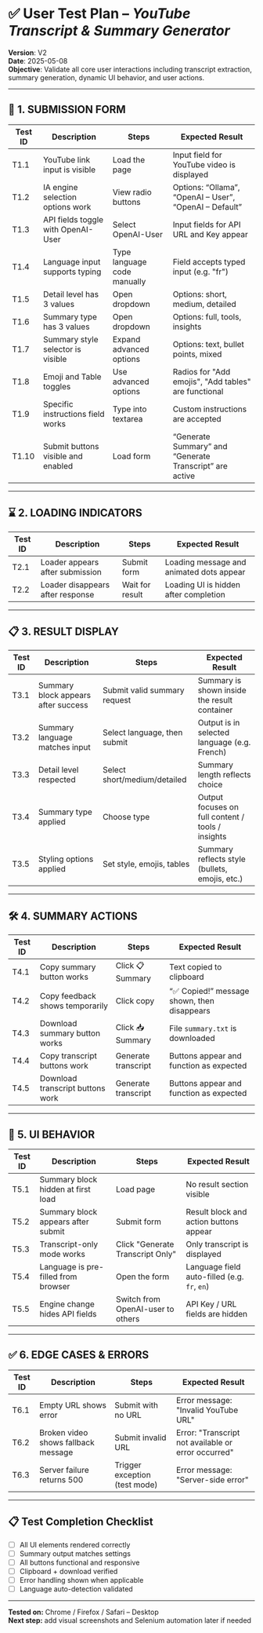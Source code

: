 # ✅ User Test Plan – *YouTube Transcript & Summary Generator*

**Version**: V2  
**Date**: 2025-05-08  
**Objective**: Validate all core user interactions including transcript extraction, summary generation, dynamic UI behavior, and user actions.

---

## 📌 1. SUBMISSION FORM

| Test ID | Description                            | Steps                            | Expected Result                                          |
|--------|----------------------------------------|----------------------------------|----------------------------------------------------------|
| T1.1   | YouTube link input is visible          | Load the page                    | Input field for YouTube video is displayed               |
| T1.2   | IA engine selection options work        | View radio buttons               | Options: “Ollama”, “OpenAI – User”, “OpenAI – Default”   |
| T1.3   | API fields toggle with OpenAI-User      | Select OpenAI-User               | Input fields for API URL and Key appear                  |
| T1.4   | Language input supports typing          | Type language code manually      | Field accepts typed input (e.g. "fr")                    |
| T1.5   | Detail level has 3 values               | Open dropdown                    | Options: short, medium, detailed                         |
| T1.6   | Summary type has 3 values               | Open dropdown                    | Options: full, tools, insights                           |
| T1.7   | Summary style selector is visible       | Expand advanced options          | Options: text, bullet points, mixed                      |
| T1.8   | Emoji and Table toggles                 | Use advanced options             | Radios for "Add emojis", "Add tables" are functional     |
| T1.9   | Specific instructions field works       | Type into textarea               | Custom instructions are accepted                         |
| T1.10  | Submit buttons visible and enabled      | Load form                        | “Generate Summary” and “Generate Transcript” are active  |

---

## ⌛ 2. LOADING INDICATORS

| Test ID | Description                            | Steps                      | Expected Result                                            |
|--------|----------------------------------------|----------------------------|------------------------------------------------------------|
| T2.1   | Loader appears after submission         | Submit form                | Loading message and animated dots appear                   |
| T2.2   | Loader disappears after response        | Wait for result            | Loading UI is hidden after completion                      |


---

## 📋 3. RESULT DISPLAY

| Test ID | Description                            | Steps                              | Expected Result                                      |
|--------|----------------------------------------|------------------------------------|------------------------------------------------------|
| T3.1   | Summary block appears after success    | Submit valid summary request       | Summary is shown inside the result container         |
| T3.2   | Summary language matches input         | Select language, then submit       | Output is in selected language (e.g. French)         |
| T3.3   | Detail level respected                 | Select short/medium/detailed       | Summary length reflects choice                       |
| T3.4   | Summary type applied                   | Choose type                        | Output focuses on full content / tools / insights    |
| T3.5   | Styling options applied                | Set style, emojis, tables          | Summary reflects style (bullets, emojis, etc.)       |

---

## 🛠️ 4. SUMMARY ACTIONS

| Test ID | Description                            | Steps                         | Expected Result                                      |
|--------|----------------------------------------|-------------------------------|------------------------------------------------------|
| T4.1   | Copy summary button works              | Click 📋 Summary               | Text copied to clipboard                             |
| T4.2   | Copy feedback shows temporarily        | Click copy                    | “✅ Copied!” message shown, then disappears           |
| T4.3   | Download summary button works          | Click 📥 Summary               | File `summary.txt` is downloaded                     |
| T4.4   | Copy transcript buttons work           | Generate transcript           | Buttons appear and function as expected              |
| T4.5   | Download transcript buttons work       | Generate transcript           | Buttons appear and function as expected              |

---

## 🧾 5. UI BEHAVIOR

| Test ID | Description                            | Steps                              | Expected Result                                     |
|--------|----------------------------------------|------------------------------------|-----------------------------------------------------|
| T5.1   | Summary block hidden at first load     | Load page                          | No result section visible                           |
| T5.2   | Summary block appears after submit     | Submit form                        | Result block and action buttons appear              |
| T5.3   | Transcript-only mode works             | Click "Generate Transcript Only"   | Only transcript is displayed                        |
| T5.4   | Language is pre-filled from browser    | Open the form                      | Language field auto-filled (e.g. `fr`, `en`)        |
| T5.5   | Engine change hides API fields         | Switch from OpenAI-user to others  | API Key / URL fields are hidden                     |

---

## ✅ 6. EDGE CASES & ERRORS

| Test ID | Description                            | Steps                              | Expected Result                                     |
|--------|----------------------------------------|------------------------------------|-----------------------------------------------------|
| T6.1   | Empty URL shows error                   | Submit with no URL                 | Error message: "Invalid YouTube URL"                |
| T6.2   | Broken video shows fallback message     | Submit invalid URL                 | Error: "Transcript not available or error occurred" |
| T6.3   | Server failure returns 500              | Trigger exception (test mode)      | Error message: "Server-side error"                  |

---

## 📋 Test Completion Checklist

- [ ] All UI elements rendered correctly  
- [ ] Summary output matches settings  
- [ ] All buttons functional and responsive  
- [ ] Clipboard + download verified  
- [ ] Error handling shown when applicable  
- [ ] Language auto-detection validated  

---

**Tested on:** Chrome / Firefox / Safari – Desktop  
**Next step:** add visual screenshots and Selenium automation later if needed